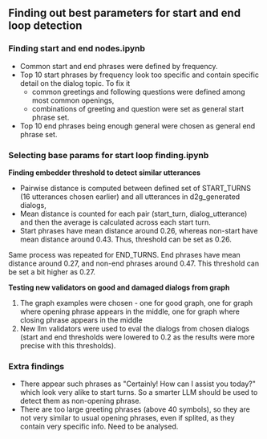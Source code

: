 ## Finding out best parameters for start and end loop detection

### Finding start and end nodes.ipynb

* Common start and end phrases were defined by frequency.
* Top 10 start phrases by frequency look too specific and contain specific detail on the dialog topic. To fix it
    - common greetings and following questions were defined among most common openings,
    - combinations of greeting and question were set as general start phrase set.
* Top 10 end phrases being enough general were chosen as general end phrase set.

### Selecting base params for start loop finding.ipynb

**Finding embedder threshold to detect similar utterances**

* Pairwise distance is computed between defined set of START_TURNS (16 utterances chosen earlier) and all utterances in d2g_generated dialogs,
* Mean distance is counted for each pair (start_turn, dialog_utterance) and then the average is calculated across each start turn.
* Start phrases have mean distance around 0.26, whereas non-start have mean distance around 0.43. Thus, threshold can be set as 0.26.

Same process was repeated for END_TURNS. End phrases have mean distance around 0.27, and non-end phrases around 0.47. This threshold can be set a bit higher as 0.27.

**Testing new validators on good and damaged dialogs from graph**

1. The graph examples were chosen - one for good graph, one for graph where opening phrase appears in the middle, one for graph where closing phrase appears in the middle
2. New llm validators were used to eval the dialogs from chosen dialogs (start and end thresholds were lowered to 0.2 as the results were more precise with this thresholds).

### Extra findings

* There appear such phrases as "Certainly! How can I assist you today?" which look very alike to start turns. So a smarter LLM should be used to detect them as non-opening phrase.
* There are too large greeting phrases (above 40 symbols), so they are not very similar to usual opening phrases, even if splited, as they contain very specific info. Need to be analysed.
